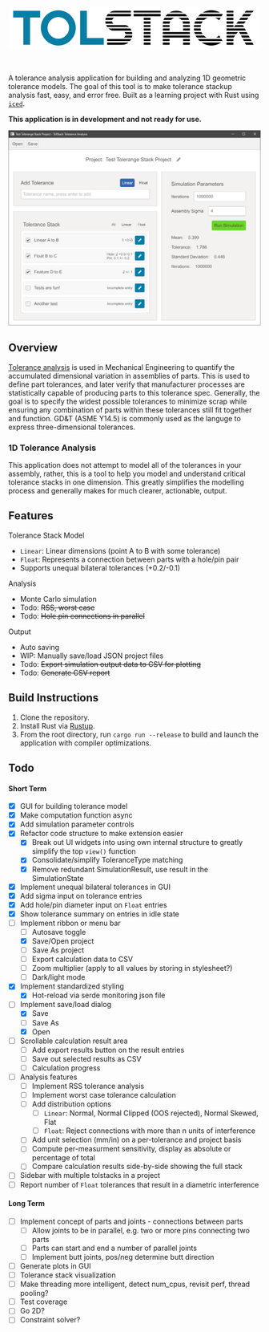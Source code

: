 <p align="center">
  <img src="docs/logo.png" width="498">
</p>
<br/>

A tolerance analysis application for building and analyzing 1D geometric tolerance models. The goal of this tool is to make tolerance stackup analysis fast, easy, and error free. Built as a learning project with Rust using [`iced`](https://github.com/hecrj/iced).

**This application is in development and not ready for use.**

![Screenshot](docs/screenshot.png)

## Overview

[Tolerance analysis](https://en.wikipedia.org/wiki/Tolerance_analysis) is used in Mechanical Engineering to quantify the accumulated dimensional variation in assemblies of parts. This is used to define part tolerances, and later verify that manufacturer processes are statistically capable of producing parts to this tolerance spec. Generally, the goal is to specify the widest possible tolerances to minimize scrap while ensuring any combination of parts within these tolerances still fit together and function. GD&T (ASME Y14.5) is commonly used as the languge to express three-dimensional tolerances.

### 1D Tolerance Analysis

This application does not attempt to model all of the tolerances in your assembly, rather, this is a tool to help you model and understand critical tolerance stacks in one dimension. This greatly simplifies the modelling process and generally makes for much clearer, actionable, output.


## Features

Tolerance Stack Model

* `Linear`: Linear dimensions (point A to B with some tolerance)
* `Float`: Represents a connection between parts with a hole/pin pair
* Supports unequal bilateral tolerances (+0.2/-0.1)

Analysis

* Monte Carlo simulation
* Todo: ~~RSS, worst case~~
* Todo: ~~Hole.pin connections in parallel~~

Output

* Auto saving
* WIP: Manually save/load JSON project files
* Todo: ~~Export simulation output data to CSV for plotting~~
* Todo: ~~Generate CSV report~~

## Build Instructions

1. Clone the repository.
2. Install Rust via [Rustup](https://www.rust-lang.org/tools/install).
3. From the root directory, run `cargo run --release` to build and launch the application with compiler optimizations.

## Todo

#### Short Term

- [x] GUI for building tolerance model
- [X] Make computation function async
- [X] Add simulation parameter controls
- [X] Refactor code structure to make extension easier
  - [X] Break out UI widgets into using own internal structure to greatly simplify the top `view()` function
  - [X] Consolidate/simplify ToleranceType matching
  - [X] Remove redundant SimulationResult, use result in the SimulationState
- [X] Implement unequal bilateral tolerances in GUI
- [X] Add sigma input on tolerance entries
- [X] Add hole/pin diameter input on `Float` entries
- [X] Show tolerance summary on entries in idle state
- [ ] Implement ribbon or menu bar
  - [ ] Autosave toggle
  - [X] Save/Open project
  - [ ] Save As project
  - [ ] Export calculation data to CSV
  - [ ] Zoom multiplier (apply to all values by storing in stylesheet?)
  - [ ] Dark/light mode
- [X] Implement standardized styling
  - [X] Hot-reload via serde monitoring json file
- [ ] Implement save/load dialog
  - [X] Save
  - [ ] Save As
  - [X] Open
- [ ] Scrollable calculation result area
  - [ ] Add export results button on the result entries
  - [ ] Save out selected results as CSV
  - [ ] Calculation progress
- [ ] Analysis features
  - [ ] Implement RSS tolerance analysis
  - [ ] Implement worst case tolerance calculation
  - [ ] Add distribution options
    - [ ] `Linear`: Normal, Normal Clipped (OOS rejected), Normal Skewed, Flat
    - [ ] `Float`: Reject connections with more than n units of interference
  - [ ] Add unit selection (mm/in) on a per-tolerance and project basis
  - [ ] Compute per-measurment sensitivity, display as absolute or percentage of total
  - [ ] Compare calculation results side-by-side showing the full stack
- [ ] Sidebar with multiple tolstacks in a project
- [ ] Report number of `Float` tolerances that result in a diametric interference

#### Long Term

- [ ] Implement concept of parts and joints - connections between parts
  - [ ] Allow joints to be in parallel, e.g. two or more pins connecting two parts
  - [ ] Parts can start and end a number of parallel joints
  - [ ] Implement butt joints, pos/neg determine butt direction
- [ ] Generate plots in GUI
- [ ] Tolerance stack visualization
- [ ] Make threading more intelligent, detect num_cpus, revisit perf, thread pooling?
- [ ] Test coverage
- [ ] Go 2D?
- [ ] Constraint solver?
